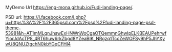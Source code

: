 
MyDemo Url 
https://eng-mona.github.io/Fudi-landing-page/.

PSD url:
https://l.facebook.com/l.php?u=https%3A%2F%2F365psd.com%2Fpsd%2Ffudi-landing-page-psd-theme-53981&h=AT1mMLqnJhswExHNWnWoCgaOTQemmnGhwIpELKBEAUPehrwfYiorJdAcTP8_4RT6huw6rkZbgd8YZeaBIK_NRgzq1TccZeWOFSy9hP5JhYXywU8QNUZtgchN0kbYGqCFHl4
